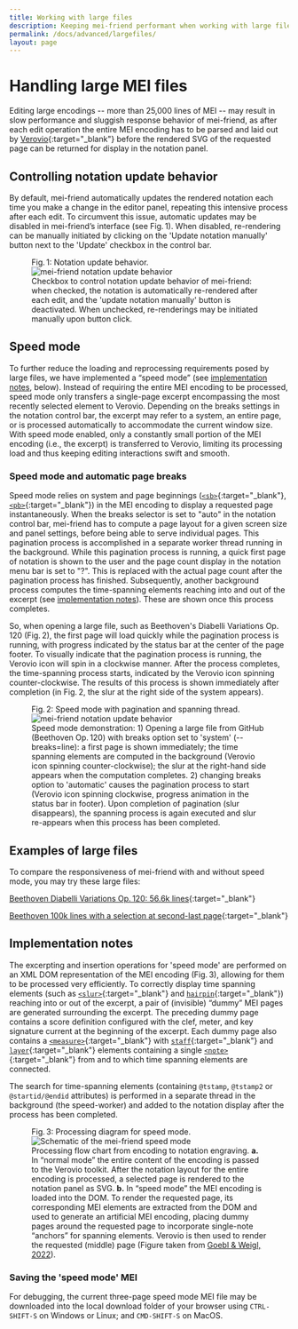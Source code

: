 ```yaml
---
title: Working with large files
description: Keeping mei-friend performant when working with large files
permalink: /docs/advanced/largefiles/
layout: page
---
```

# Handling large MEI files

Editing large encodings -- more than 25,000 lines of MEI -- may result in slow performance and sluggish response behavior of mei-friend, as after each edit operation the entire MEI encoding has to be parsed and laid out by [Verovio](https://www.verovio.org){:target="_blank"} before the rendered SVG of the requested page can be returned for display in the notation panel. 

## Controlling notation update behavior

By default, mei-friend automatically updates the rendered notation each time you make a change in the editor panel, repeating this intensive process after each edit. To circumvent this issue, automatic updates may be disabled in mei-friend’s interface (see Fig.&thinsp;1). When disabled, re-rendering can be manually initiated by clicking on the 'Update notation manually' button next to the 'Update' checkbox in the control bar.

<figure class="figure twothirdswidth">
    <div class="figure-title">Fig.&thinsp;1: Notation update behavior.</div>
    <img class="figure-img" src="{{ site.baseurl }}/assets/img/speedmode/notation-menu-bar-update.png" 
        alt="mei-friend notation update behavior" max-width="50%" />
    <figcaption class="figure-caption">Checkbox to control notation update behavior of mei-friend: when checked, the notation is automatically re-rendered after each edit, and the 'update notation manually' button is deactivated. When unchecked, re-renderings may be initiated manually upon button click.</figcaption>
</figure>

## Speed mode

To further reduce the loading and reprocessing requirements posed by large files, we have implemented a “speed mode” (see [implementation notes](#implementation-notes), below). Instead of requiring the entire MEI encoding to be processed, speed mode only transfers a single-page excerpt encompassing the most recently selected element to Verovio. Depending on the breaks settings in the notation control bar, the excerpt may refer to a system, an entire page, or is processed automatically to accommodate the current window size. With speed mode enabled, only a constantly small portion of the MEI encoding (i.e., the excerpt) is transferred to Verovio, limiting its processing load and thus keeping editing interactions swift and smooth.


### Speed mode and automatic page breaks

Speed mode relies on system and page beginnings ([`<sb>`](https://music-encoding.org/guidelines/v4/elements/sb){:target="_blank"}, [`<pb>`](https://music-encoding.org/guidelines/v4/elements/pb){:target="_blank"}) in the MEI encoding to display a requested page instantaneously. When the breaks selector is set to "auto" in the notation control bar, mei-friend has to compute a page layout for a given screen size and panel settings, before being able to serve individual pages. This pagination process is accomplished in a separate worker thread running in the background. While this pagination process is running, a quick first page of notation is shown to the user and the page count display in the notation menu bar is set to "?". This is replaced with the actual page count after the pagination process has finished. Subsequently, another background process computes the time-spanning elements reaching into and out of the excerpt (see [implementation notes](#implementation-notes)). These are shown once this process completes. 

So, when opening a large file, such as Beethoven's Diabelli Variations Op.&thinsp;120 (Fig.&thinsp;2), the first page will load quickly while the pagination process is running, with progress indicated by the status bar at the center of the page footer. To visually indicate that the pagination process is running, the Verovio icon will spin in a clockwise manner. After the process completes, the time-spanning process starts, indicated by the Verovio icon spinning counter-clockwise. The results of this process is shown immediately after completion (in Fig.&thinsp;2, the slur at the right side of the system appears).  

<figure class="figure">
    <div class="figure-title">Fig.&thinsp;2: Speed mode with pagination and spanning thread.</div>
    <img class="figure-img" src="{{ site.baseurl }}/assets/img/speedmode/mei-friend-speedmode-auto.gif" 
        alt="mei-friend notation update behavior" max-width="50%" />
    <figcaption class="figure-caption">Speed mode demonstration: 1) Opening a large file from GitHub (Beethoven Op.&thinsp;120) with breaks option set to 'system' (<span class="code">--breaks=line</span>): a first page is shown immediately; the time spanning elements are computed in the background (Verovio icon spinning counter-clockwise); the slur at the right-hand side appears when the computation completes. 2) changing breaks option to 'automatic' causes the pagination process to start (Verovio icon spinning clockwise, progress animation in the status bar in footer). Upon completion of pagination (slur disappears), the spanning process is again executed and slur re-appears when this process has been completed.</figcaption>
</figure>

## Examples of large files

To compare the responsiveness of mei-friend with and without speed mode, you may try these large files:

[Beethoven Diabelli Variations Op.&thinsp;120: 56.6k lines](https://mei-friend.mdw.ac.at/?file=https://raw.githubusercontent.com/trompamusic-encodings/Beethoven_Op120_BreitkopfHaertel/master/Beethoven_Op120-Breitkopf.mei&speed=true){:target="_blank"}

[Beethoven 100k lines with a selection at second-last page](https://mei-friend.mdw.ac.at/?file=https://raw.githubusercontent.com/trompamusic/mei-friend/master/eval/Beethoven-100k-lines.mei&speed=true&select=beam-0000000394677671){:target="_blank"}

## Implementation notes
The excerpting and insertion operations for 'speed mode' are performed on an XML DOM representation of the MEI encoding (Fig.&thinsp;3), allowing for them to be processed very efficiently. To correctly display time spanning elements (such as [`<slur>`](https://music-encoding.org/guidelines/v4/elements/slur){:target="_blank"} and [`hairpin`](https://music-encoding.org/guidelines/v4/elements/hairpin){:target="_blank"}) reaching into or out of the excerpt, a pair of (invisible) “dummy” MEI pages are generated surrounding the excerpt. The preceding dummy page contains a score definition configured with the clef, meter, and key signature current at the beginning of the excerpt. Each dummy page also contains a [`<measure>`](https://music-encoding.org/guidelines/v4/elements/measure){:target="_blank"} with [`staff`](https://music-encoding.org/guidelines/v4/elements/staff){:target="_blank"} and [`layer`](https://music-encoding.org/guidelines/v4/elements/layer){:target="_blank"} elements containing a single [`<note>`](https://music-encoding.org/guidelines/v4/elements/note){:target="_blank"} from and to which time spanning elements are connected.

The search for time-spanning elements (containing `@tstamp`, `@tstamp2` or `@startid/@endid` attributes) is performed in a separate thread in the background (the speed-worker) and added to the notation display after the process has been completed. 

<figure class="figure">
    <div class="figure-title">Fig.&thinsp;3: Processing diagram for speed mode.</div>
    <img class="figure-img" src="{{ site.baseurl }}/assets/img/speedmode/mei-friend-speedMode.svg" 
        alt="Schematic of the mei-friend speed mode" />
    <figcaption class="figure-caption">Processing flow chart from encoding to notation engraving. <strong>a.</strong> In “normal mode” the entire content of the encoding is passed to the Verovio toolkit. After the notation layout for the entire encoding is processed, a selected page is rendered to the notation panel as SVG. <strong>b.</strong> In “speed mode” the MEI encoding is loaded into the DOM. To render the requested page, its corresponding MEI elements are extracted from the DOM and used to generate an artificial MEI encoding, placing dummy pages around the requested page to incorporate single-note “anchors” for spanning elements. Verovio is then used to render the requested (middle) page (Figure taken from <a href="{{ site.baseurl }}/about#GoeblWeigl-MEC2021" title="Goebl &amp; Weigl, MEC 2021: Alleviating the Last Mile of Encoding...">Goebl &amp; Weigl, 2022</a>).</figcaption>
</figure>

### Saving the 'speed mode' MEI

For debugging, the current three-page speed mode MEI file may be downloaded into the local download folder of your browser using `CTRL-SHIFT-S` on Windows or Linux; and `CMD-SHIFT-S` on MacOS.